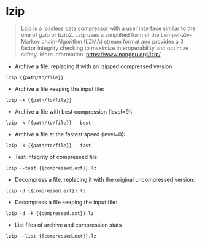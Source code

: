 # lzip

> Lzip is a lossless data compressor with a user interface similar to the one
of gzip or bzip2. Lzip uses a simplified form of the Lempel-Ziv-Markov
chain-Algorithm (LZMA) stream format and provides a 3 factor integrity
checking to maximize interoperability and optimize safety.
> More information: https://www.nongnu.org/lzip/.

- Archive a file, replacing it with an lzipped compressed version:

`lzip {{path/to/file}}`

- Archive a file keeping the input file:

`lzip -k {{path/to/file}} `

- Archive a file with best compression (level=9):

`lzip -k {{path/to/file}} --best`

- Archive a file at the fastest speed (level=0): 

`lzip -k {{path/to/file}} --fast`

- Test integrity of compressed file:

`lzip --test {{compressed.ext}}.lz`

- Decompress a file, replacing it with the original uncompressed version:

`lzip -d {{compressed.ext}}.lz`

- Decompress a file keeping the input file:

`lzip -d -k {{compressed.ext}}.lz`

- List files of archive and compression stats

`lzip --list {{compressed.ext}}.lz`
